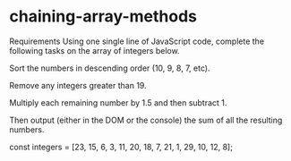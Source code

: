# chaining-array-methods


Requirements
Using one single line of JavaScript code, complete the following tasks on the array of integers below.

Sort the numbers in descending order (10, 9, 8, 7, etc).

Remove any integers greater than 19.

Multiply each remaining number by 1.5 and then subtract 1.

Then output (either in the DOM or the console) the sum of all the resulting numbers.

const integers = [23, 15, 6, 3, 11, 20, 18, 7, 21, 1, 29, 10, 12, 8];